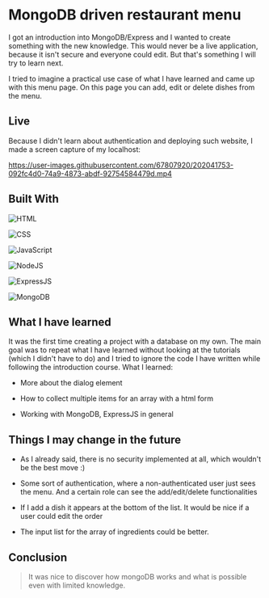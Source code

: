 # MongoDB driven restaurant menu

<p>I got an introduction into MongoDB/Express and I wanted to create something with the new knowledge. This would never be a live application, because it isn't secure and everyone could edit. But that's something I will try to learn next.</p>
<p>I tried to imagine a practical use case of what I have learned and came up with this menu page. On this page you can add, edit or delete dishes from the menu.</p>

## Live

Because I didn't learn about authentication and deploying such website, I made a screen capture of my localhost:

https://user-images.githubusercontent.com/67807920/202041753-092fc4d0-74a9-4873-abdf-92754584479d.mp4

## Built With

![HTML](https://img.shields.io/badge/HTML-f16428?style=for-the-badge&logo=html5&logoColor=white 'HTML')

![CSS](https://img.shields.io/badge/CSS-1572b6?&style=for-the-badge&logo=css3&logoColor=white 'CSS')

![JavaScript](https://img.shields.io/badge/JavaScript-F7DF1E?style=for-the-badge&logo=javascript&logoColor=black 'JavaScript')

![NodeJS](https://img.shields.io/badge/Node.js-43853D?style=for-the-badge&logo=node.js&logoColor=white 'NodeJS')

![ExpressJS](https://img.shields.io/badge/Express.js-404D59?style=for-the-badge 'ExpressJS')

![MongoDB](https://img.shields.io/badge/MongoDB-4EA94B?style=for-the-badge&logo=mongodb&logoColor=white 'MongoDB')

## What I have learned

It was the first time creating a project with a database on my own. The main goal was to repeat what I have learned without looking at the tutorials (which I didn't have to do) and I tried to ignore the code I have written while following the introduction course. What I learned:

- More about the dialog element

- How to collect multiple items for an array with a html form

- Working with MongoDB, ExpressJS in general

## Things I may change in the future

- As I already said, there is no security implemented at all, which wouldn't be the best move :)

- Some sort of authentication, where a non-authenticated user just sees the menu. And a certain role can see the add/edit/delete functionalities

- If I add a dish it appears at the bottom of the list. It would be nice if a user could edit the order

- The input list for the array of ingredients could be better.

## Conclusion

> It was nice to discover how mongoDB works and what is possible even with limited knowledge.

